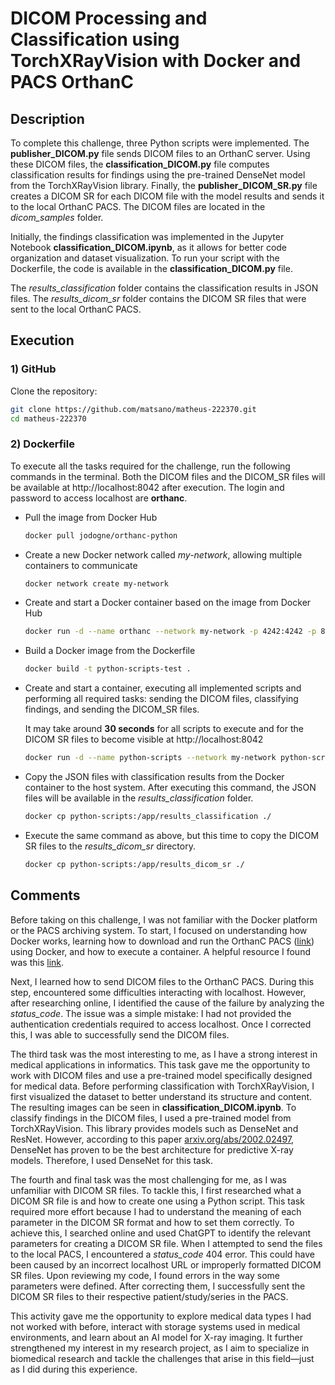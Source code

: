 # DICOM Processing and Classification using TorchXRayVision with Docker and PACS OrthanC

## Description

To complete this challenge, three Python scripts were implemented. The **publisher_DICOM.py** file sends DICOM files to an OrthanC server. Using these DICOM files, the **classification_DICOM.py** file computes classification results for findings using the pre-trained DenseNet model from the TorchXRayVision library. Finally, the **publisher_DICOM_SR.py** file creates a DICOM SR for each DICOM file with the model results and sends it to the local OrthanC PACS. The DICOM files are located in the *dicom_samples* folder.

Initially, the findings classification was implemented in the Jupyter Notebook **classification_DICOM.ipynb**, as it allows for better code organization and dataset visualization. To run your script with the Dockerfile, the code is available in the **classification_DICOM.py** file.

The *results_classification* folder contains the classification results in JSON files. The *results_dicom_sr* folder contains the DICOM SR files that were sent to the local OrthanC PACS.


## Execution

### 1) GitHub

Clone the repository:

```bash
git clone https://github.com/matsano/matheus-222370.git
cd matheus-222370
```

### 2) Dockerfile

To execute all the tasks required for the challenge, run the following commands in the terminal. Both the DICOM files and the DICOM_SR files will be available at http://localhost:8042 after execution. The login and password to access localhost are **orthanc**.

- Pull the image from Docker Hub
    ```bash
    docker pull jodogne/orthanc-python
    ```

- Create a new Docker network called *my-network*, allowing multiple containers to communicate
    ```bash
    docker network create my-network
    ```

- Create and start a Docker container based on the image from Docker Hub
    ```bash
    docker run -d --name orthanc --network my-network -p 4242:4242 -p 8042:8042 jodogne/orthanc-python
    ```

- Build a Docker image from the Dockerfile
    ```bash
    docker build -t python-scripts-test .
    ```

- Create and start a container, executing all implemented scripts and performing all required tasks: sending the DICOM files, classifying findings, and sending the DICOM_SR files.

    It may take around **30 seconds** for all scripts to execute and for the DICOM SR files to become visible at http://localhost:8042
    ```bash
    docker run -d --name python-scripts --network my-network python-scripts-test
    ```

- Copy the JSON files with classification results from the Docker container to the host system.
After executing this command, the JSON files will be available in the *results_classification* folder.
    ```bash
    docker cp python-scripts:/app/results_classification ./
    ```

- Execute the same command as above, but this time to copy the DICOM SR files to the *results_dicom_sr* directory.
    ```bash
    docker cp python-scripts:/app/results_dicom_sr ./
    ```

## Comments


Before taking on this challenge, I was not familiar with the Docker platform or the PACS archiving system.
To start, I focused on understanding how Docker works, learning how to download and run the OrthanC PACS ([link](https://github.com/jodogne/OrthancDocker)) using Docker, and how to execute a container. A helpful resource I found was this [link](https://medium.com/buildpiper/simplifying-containerization-with-docker-run-command-2f74e114f42a).

Next, I learned how to send DICOM files to the OrthanC PACS. During this step, encountered some difficulties interacting with localhost. However, after researching online, I identified the cause of the failure by analyzing the *status_code*. The issue was a simple mistake: I had not provided the authentication credentials required to access localhost. Once I corrected this, I was able to successfully send the DICOM files.

The third task was the most interesting to me, as I have a strong interest in medical applications in informatics.
This task gave me the opportunity to work with DICOM files and use a pre-trained model specifically designed for medical data.
Before performing classification with TorchXRayVision, I first visualized the dataset to better understand its structure and content. The resulting images can be seen in **classification_DICOM.ipynb**.
To classify findings in the DICOM files, I used a pre-trained model from TorchXRayVision. This library provides models such as DenseNet and ResNet. However, according to this paper [arxiv.org/abs/2002.02497](https://doi.org/10.48550/arXiv.2002.02497), DenseNet has proven to be the best architecture for predictive X-ray models. Therefore, I used DenseNet for this task.

The fourth and final task was the most challenging for me, as I was unfamiliar with DICOM SR files. To tackle this, I first researched what a DICOM SR file is and how to create one using a Python script. This task required more effort because I had to understand the meaning of each parameter in the DICOM SR format and how to set them correctly. To achieve this, I searched online and used ChatGPT to identify the relevant parameters for creating a DICOM SR file. When I attempted to send the files to the local PACS, I encountered a *status_code* 404 error. This could have been caused by an incorrect localhost URL or improperly formatted DICOM SR files. Upon reviewing my code, I found errors in the way some parameters were defined. After correcting them, I successfully sent the DICOM SR files to their respective patient/study/series in the PACS.

This activity gave me the opportunity to explore medical data types I had not worked with before, interact with storage systems used in medical environments, and learn about an AI model for X-ray imaging.
It further strengthened my interest in my research project, as I aim to specialize in biomedical research and tackle the challenges that arise in this field—just as I did during this experience.
